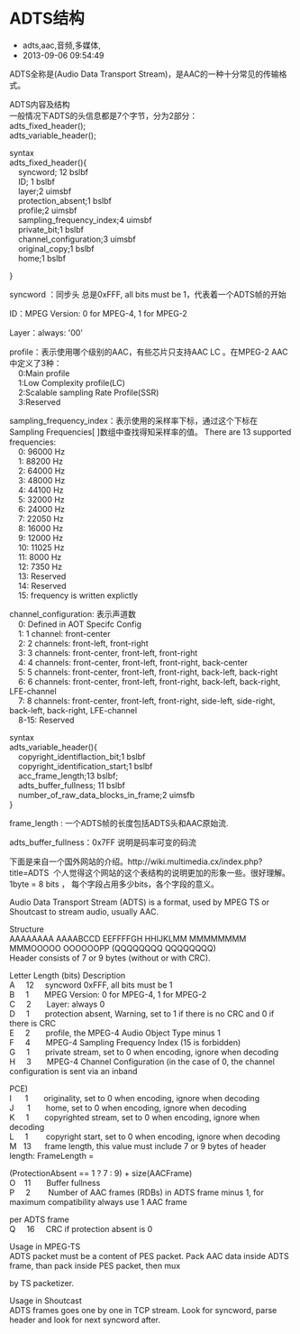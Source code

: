 # ADTS结构
- adts,aac,音频,多媒体,
- 2013-09-06 09:54:49


<p>ADTS全称是(Audio Data Transport Stream)，是AAC的一种十分常见的传输格式。</p>

<p>ADTS内容及结构<br />
一般情况下ADTS的头信息都是7个字节，分为2部分：<br />
adts_fixed_header();<br />
adts_variable_header();<br />
</p><p>

</p><p>
syntax<br />
adts_fixed_header(){<br />&nbsp; &nbsp; syncword; 12 bslbf<br />&nbsp; &nbsp; ID; 1 bslbf<br />&nbsp; &nbsp; layer;2 uimsbf<br />&nbsp; &nbsp; protection_absent;1 bslbf<br />&nbsp; &nbsp; profile;2 uimsbf<br />&nbsp; &nbsp; sampling_frequency_index;4 uimsbf<br />&nbsp; &nbsp; private_bit;1 bslbf<br />&nbsp; &nbsp; channel_configuration;3 uimsbf<br />&nbsp; &nbsp; original_copy;1 bslbf<br />&nbsp; &nbsp; home;1 bslbf<br />

}<br />
</p>

<p>syncword ：同步头 总是0xFFF, all bits must be 1，代表着一个ADTS帧的开始</p>
<p>ID：MPEG Version: 0 for MPEG-4, 1 for MPEG-2</p>
<p>Layer：always: '00'</p>
<p>profile：表示使用哪个级别的AAC，有些芯片只支持AAC LC 。在MPEG-2 AAC中定义了3种：<br />&nbsp; &nbsp; 0:Main profile<br />&nbsp; &nbsp; 1:Low Complexity profile(LC)<br />&nbsp; &nbsp; 2:Scalable sampling Rate Profile(SSR)<br />&nbsp; &nbsp; 3:Reserved<br />
</p>
<p>
sampling_frequency_index：表示使用的采样率下标，通过这个下标在 Sampling Frequencies[ ]数组中查找得知采样率的值。
There are 13 supported frequencies:<br />&nbsp; &nbsp; 0: 96000 Hz<br />&nbsp; &nbsp; 1: 88200 Hz<br />&nbsp; &nbsp; 2: 64000 Hz<br />&nbsp; &nbsp; 3: 48000 Hz<br />&nbsp; &nbsp; 4: 44100 Hz<br />&nbsp; &nbsp; 5: 32000 Hz<br />&nbsp; &nbsp; 6: 24000 Hz<br />&nbsp; &nbsp; 7: 22050 Hz<br />&nbsp; &nbsp; 8: 16000 Hz<br />&nbsp; &nbsp; 9: 12000 Hz<br />&nbsp; &nbsp; 10: 11025 Hz<br />&nbsp; &nbsp; 11: 8000 Hz<br />&nbsp; &nbsp; 12: 7350 Hz<br />&nbsp; &nbsp; 13: Reserved<br />&nbsp; &nbsp; 14: Reserved<br />&nbsp; &nbsp; 15: frequency is written explictly<br />
</p>
<p>channel_configuration: 表示声道数 <br />&nbsp; &nbsp; 0: Defined in AOT Specifc Config<br />&nbsp; &nbsp; 1: 1 channel: front-center<br />&nbsp; &nbsp; 2: 2 channels: front-left, front-right<br />&nbsp; &nbsp; 3: 3 channels: front-center, front-left, front-right<br />&nbsp; &nbsp; 4: 4 channels: front-center, front-left, front-right, back-center<br />&nbsp; &nbsp; 5: 5 channels: front-center, front-left, front-right, back-left, back-right<br />&nbsp; &nbsp; 6: 6 channels: front-center, front-left, front-right, back-left, back-right, LFE-channel<br />&nbsp; &nbsp; 7: 8 channels: front-center, front-left, front-right, side-left, side-right, back-left, back-right, LFE-channel<br />&nbsp; &nbsp; 8-15: Reserved</p>
<p>syntax<br />
adts_variable_header(){<br />&nbsp; &nbsp; copyright_identiflaction_bit;1 bslbf<br />&nbsp; &nbsp; copyright_identification_start;1 bslbf<br />&nbsp; &nbsp; acc_frame_length;13 bslbf;<br />&nbsp; &nbsp; adts_buffer_fullness; 11 bslbf<br />&nbsp; &nbsp; number_of_raw_data_blocks_in_frame;2 uimsfb<br />
}</p>

<p>frame_length : 一个ADTS帧的长度包括ADTS头和AAC原始流.</p>
<p>adts_buffer_fullness：0x7FF 说明是码率可变的码流</p>


<p>下面是来自一个国外网站的介绍。http://wiki.multimedia.cx/index.php?title=ADTS &nbsp;个人觉得这个网站的这个表结构的说明更加的形象一些。很好理解。1byte = 8 bits ， 每个字段占用多少bits，各个字段的意义。</p>

<p>Audio Data Transport Stream (ADTS) is a format, used by MPEG TS or Shoutcast to stream audio, usually AAC.</p>

<p>
Structure<br />
AAAAAAAA AAAABCCD EEFFFFGH HHIJKLMM MMMMMMMM MMMOOOOO OOOOOOPP (QQQQQQQQ QQQQQQQQ)<br />
Header consists of 7 or 9 bytes (without or with CRC).<br />
</p>
<p>
Letter	Length (bits)	Description<br />
A &nbsp; &nbsp; 12 &nbsp; &nbsp; syncword 0xFFF, all bits must be 1<br />
B &nbsp; &nbsp; 1 &nbsp; &nbsp; &nbsp; MPEG Version: 0 for MPEG-4, 1 for MPEG-2<br />
C &nbsp; &nbsp; 2 &nbsp; &nbsp; &nbsp; Layer: always 0<br />
D &nbsp; &nbsp; 1 &nbsp; &nbsp; &nbsp; protection absent, Warning, set to 1 if there is no CRC and 0 if there is CRC<br />
E &nbsp; &nbsp; 2 &nbsp; &nbsp; &nbsp; profile, the MPEG-4 Audio Object Type minus 1<br />
F &nbsp; &nbsp; 4 &nbsp; &nbsp; &nbsp; MPEG-4 Sampling Frequency Index (15 is forbidden)<br />
G &nbsp; &nbsp; 1 &nbsp; &nbsp; &nbsp; private stream, set to 0 when encoding, ignore when decoding<br />
H &nbsp; &nbsp; 3 &nbsp; &nbsp; &nbsp; MPEG-4 Channel Configuration (in the case of 0, the channel configuration is sent via an inband 

PCE)<br />
I &nbsp; &nbsp; &nbsp;1 &nbsp; &nbsp; &nbsp; originality, set to 0 when encoding, ignore when decoding<br />
J &nbsp; &nbsp; &nbsp;1 &nbsp; &nbsp; &nbsp; home, set to 0 when encoding, ignore when decoding<br />
K &nbsp; &nbsp; 1 &nbsp; &nbsp; &nbsp; copyrighted stream, set to 0 when encoding, ignore when decoding<br />
L &nbsp; &nbsp; 1 &nbsp; &nbsp; &nbsp; &nbsp;copyright start, set to 0 when encoding, ignore when decoding<br />
M &nbsp; 13 &nbsp; &nbsp; &nbsp;frame length, this value must include 7 or 9 bytes of header length: FrameLength = 

(ProtectionAbsent == 1 ? 7 : 9) + size(AACFrame)<br />
O &nbsp; &nbsp;11 &nbsp; &nbsp; &nbsp; Buffer fullness<br />
P &nbsp; &nbsp; 2 &nbsp; &nbsp; &nbsp; &nbsp;Number of AAC frames (RDBs) in ADTS frame minus 1, for maximum compatibility always use 1 AAC frame 

per ADTS frame<br />
Q &nbsp; &nbsp; 16 &nbsp; &nbsp; CRC if protection absent is 0<br />
</p>

<p>Usage in MPEG-TS<br />ADTS packet must be a content of PES packet. Pack AAC data inside ADTS frame, than pack inside PES packet, then mux 

by TS packetizer.</p>
<p>
Usage in Shoutcast<br />ADTS frames goes one by one in TCP stream. Look for syncword, parse header and look for next syncword after. </p>
